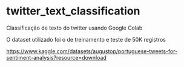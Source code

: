 # twitter_text_classification

Classificação de texto do twitter usando Google Colab

O dataset utilizado foi o de treinamento e teste de 50K registros

https://www.kaggle.com/datasets/augustop/portuguese-tweets-for-sentiment-analysis?resource=download
